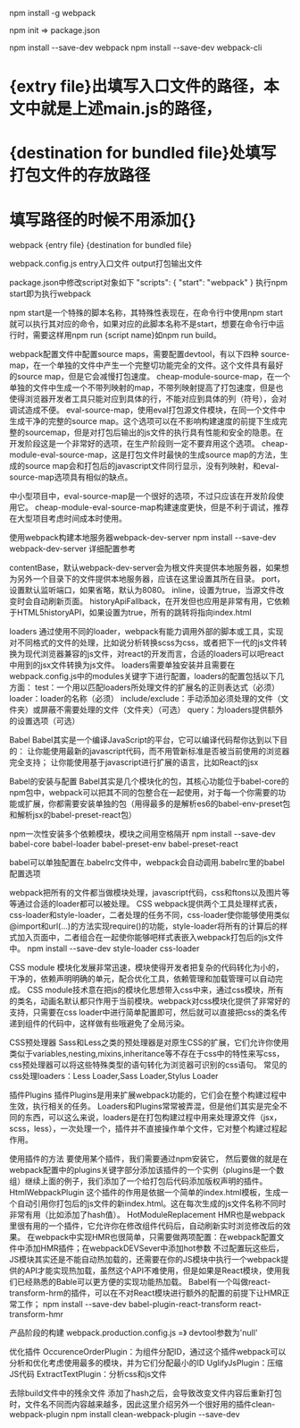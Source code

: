 npm install -g webpack

npm init
    => package.json

npm install --save-dev webpack
npm install --save-dev webpack-cli

# {extry file}出填写入口文件的路径，本文中就是上述main.js的路径，
# {destination for bundled file}处填写打包文件的存放路径
# 填写路径的时候不用添加{}
webpack {entry file} {destination for bundled file}

webpack.config.js
entry入口文件
output打包输出文件

package.json中修改script对象如下
  "scripts": {
    "start": "webpack"
  }
执行npm start即为执行webpack

npm start是一个特殊的脚本名称，其特殊性表现在，在命令行中使用npm start就可以执行其对应的命令，如果对应的此脚本名称不是start，想要在命令行中运行时，需要这样用npm run {script name}如npm run build。

webpack配置文件中配置source maps，需要配置devtool，有以下四种
source-map，在一个单独的文件中产生一个完整切功能完全的文件。这个文件具有最好的source map，但是它会减慢打包速度。
cheap-module-source-map，在一个单独的文件中生成一个不带列映射的map，不带列映射提高了打包速度，但是也使得浏览器开发者工具只能对应到具体的行，不能对应到具体的列（符号），会对调试造成不便。
eval-source-map，使用eval打包源文件模块，在同一个文件中生成干净的完整的source map。这个选项可以在不影响构建速度的前提下生成完整的sourcemap，但是对打包后输出的js文件的执行具有性能和安全的隐患。在开发阶段这是一个非常好的选项，在生产阶段则一定不要弃用这个选项。
cheap-module-eval-source-map，这是打包文件时最快的生成source map的方法，生成的source map会和打包后的javascript文件同行显示，没有列映射，和eval-source-map选项具有相似的缺点。

中小型项目中，eval-source-map是一个很好的选项，不过只应该在开发阶段使用它。
cheap-module-eval-source-map构建速度更快，但是不利于调试，推荐在大型项目考虑时间成本时使用。

使用webpack构建本地服务器webpack-dev-server
npm install --save-dev webpack-dev-server
详细配置参考
<!-- https://webpack.js.org/configuration/dev-server/ -->
contentBase，默认webpack-dev-server会为根文件夹提供本地服务器，如果想为另外一个目录下的文件提供本地服务器，应该在这里设置其所在目录。
port，设置默认监听端口，如果省略，默认为8080。
inline，设置为true，当源文件改变时会自动刷新页面。
historyApiFallback，在开发但也应用是非常有用，它依赖于HTML5historyAPI，如果设置为true，所有的跳转将指向index.html


loaders
通过使用不同的loader，webpack有能力调用外部的脚本或工具，实现对不同格式的文件的处理，比如说分析转换scss为css，或者把下一代的js文件转换为现代浏览器兼容的js文件，对react的开发而言，合适的loaders可以吧react中用到的jsx文件转换为js文件。
loaders需要单独安装并且需要在webpack.config.js中的modules关键字下进行配置，loaders的配置包括以下几方面：
test：一个用以匹配loaders所处理文件的扩展名的正则表达式（必须）
loader：loader的名称（必须）
include/exclude：手动添加必须处理的文件（文件夹）或屏蔽不需要处理的文件（文件夹）（可选）
query：为loaders提供额外的设置选项（可选）


Babel
Babel其实是一个编译JavaScript的平台，它可以编译代码帮你达到以下目的：
让你能使用最新的javascript代码，而不用管新标准是否被当前使用的浏览器完全支持；
让你能使用基于javascript进行扩展的语言，比如React的jsx

Babel的安装与配置
Babel其实是几个模块化的包，其核心功能位于babel-core的npm包中，webpack可以把其不同的包整合在一起使用，对于每一个你需要的功能或扩展，你都需要安装单独的包（用得最多的是解析es6的babel-env-preset包和解析jsx的babel-preset-react包）

npm一次性安装多个依赖模块，模块之间用空格隔开
npm install --save-dev babel-core babel-loader babel-preset-env babel-preset-react

babel可以单独配置在.babelrc文件中，webpack会自动调用.babelrc里的babel配置选项

webpack把所有的文件都当做模块处理，javascript代码，css和ftons以及图片等等通过合适的loader都可以被处理。
CSS
webpack提供两个工具处理样式表，css-loader和style-loader，二者处理的任务不同，css-loader使你能够使用类似@import和url(...)的方法实现require()的功能，style-loader将所有的计算后的样式加入页面中，二者组合在一起使你能够吧样式表嵌入webpack打包后的js文件中。
npm install --save-dev style-loader css-loader

CSS module
模块化发展非常迅速，模块使得开发者把复杂的代码转化为小的，干净的，依赖声明明确的单元，配合优化工具，依赖管理和加载管理可以自动完成。
CSS module技术意在把js的模块化思想带入css中来，通过css模块，所有的类名，动画名默认都只作用于当前模块。webpack对css模块化提供了非常好的支持，只需要在css loader中进行简单配置即可，然后就可以直接把css的类名传递到组件的代码中，这样做有些哦避免了全局污染。

CSS预处理器
Sass和Less之类的预处理器是对原生CSS的扩展，它们允许你使用类似于variables,nesting,mixins,inheritance等不存在于css中的特性来写css，css预处理器可以将这些特殊类型的语句转化为浏览器可识别的css语句。
常见的css处理loaders：Less Loader,Sass Loader,Stylus Loader

插件Plugins
插件Plugins是用来扩展webpack功能的，它们会在整个构建过程中生效，执行相关的任务。
Loaders和Plugins常常被弄混，但是他们其实是完全不同的东西，可以这么来说，loaders是在打包构建过程中用来处理源文件（jsx，scss，less），一次处理一个，插件并不直接操作单个文件，它对整个构建过程起作用。

使用插件的方法
要使用某个插件，我们需要通过npm安装它， 然后要做的就是在webpack配置中的plugins关键字部分添加该插件的一个实例（plugins是一个数组）继续上面的例子，我们添加了一个给打包后代码添加版权声明的插件。
HtmlWebpackPlugin
这个插件的作用是依据一个简单的index.html模板，生成一个自动引用你打包后的js文件的新index.html。这在每次生成的js文件名称不同时非常有用（比如添加了hash值）。
HotModuleReplacement
HMR也是webpack里很有用的一个插件，它允许你在修改组件代码后，自动刷新实时浏览修改后的效果。
在webpack中实现HMR也很简单，只需要做两项配置：在webpack配置文件中添加HMR插件；在webpackDEVSever中添加hot参数
不过配置玩这些后，JS模块其实还是不能自动热加载的，还需要在你的JS模块中执行一个webpack提供的API才能实现热加载，虽然这个API不难使用，但是如果是React模块，使用我们已经熟悉的Bable可以更方便的实现功能热加载。
Babel有一个叫做react-transform-hrm的插件，可以在不对React模块进行额外的配置的前提下让HMR正常工作；
npm install --save-dev babel-plugin-react-transform react-transform-hmr

产品阶段的构建
webpack.production.config.js =》 devtool参数为'null'

优化插件
OccurenceOrderPlugin：为组件分配ID，通过这个插件webpack可以分析和优化考虑使用最多的模块，并为它们分配最小的ID
UglifyJsPlugin：压缩JS代码
ExtractTextPlugin：分析css和js文件

去除build文件中的残余文件
添加了hash之后，会导致改变文件内容后重新打包时，文件名不同而内容越来越多，因此这里介绍另外一个很好用的插件clean-webpack-plugin
npm install clean-webpack-plugin --save-dev

